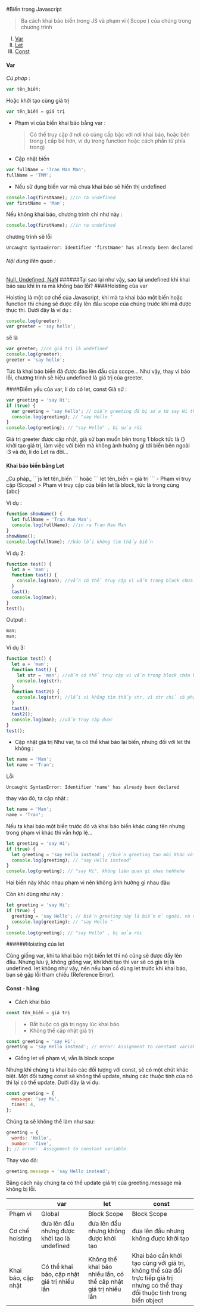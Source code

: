 #Biến trong Javascript

> Ba cách khai báo biến trong JS và phạm vi ( Scope ) của chúng trong chương trình

<ol type="I">
    <li><a href="#var">Var</a></li>
    <li><a href="#let">Let</a></li>
    <li><a href="#const">Const</a></li>
</ol>

<h4 id="var">Var</h4>

_Cú pháp_ :

```js
var tên_biến;
```

Hoặc khởi tạo cùng giá trị

```js
var tên_biến = giá trị
```

- Phạm vi của biến khai báo bằng var :

  > Có thể truy cập ở nơi có cùng cấp bậc với nơi khai báo, hoặc bên trong ( cấp bé hơn, ví dụ trong function hoặc cách phần tử phía trong)

- Cập nhật biến

```js
var fullName = 'Tran Man Man';
fullName = 'TMM';
```

- Nếu sử dụng biến var mà chưa khai báo sẽ hiển thị undefined

```js
console.log(firstName); //in ra undefined
var firstName = 'Man';
```

Nếu không khai báo, chương trình chỉ như này :

```js
console.log(firstName); //in ra undefined
```

chương trình sẽ lỗi

```
Uncaught SyntaxError: Identifier 'firstName' has already been declared
```

###### Nội dung liên quan :

[Null, Undefined, NaN](./null-undefined-nan.md)
######Tại sao lại như vậy, sao lại undefined khi khai báo sau khi in ra mà không báo lỗi?
####Hoisting của var

Hoisting là một cơ chế của Javascript, khi mà ta khai báo một biến hoặc function thì chúng sẽ được đẩy lên đầu scope của chúng trước khi mã được thực thi. Dưới đây là ví dụ :

```js
console.log(greeter);
var greeter = 'say hello';
```

sẽ là

```js
var greeter; //có giá trị là undefined
console.log(greeter);
greeter = 'say hello';
```

Tức là khai báo biến đã được đảo lên đầu của scope...
Như vậy, thay vì báo lỗi, chương trình sẽ hiệu undefined là giá trị của greeter.

####Điểm yếu của var, lí do có let, const
Giả sử :

```js
var greeting = 'say Hi';
if (true) {
  var greeting = 'say Hello'; // biến greeting đã bị sửa từ say Hi thành say Hello
  console.log(greeting); // "say Hello "
}
console.log(greeting); // "say Hello" , bị sửa ròi
```

Giá trị greeter được cập nhật, giả sử bạn muốn bên trong 1 block tức là {} khởi tạo giá trị, làm việc với biến mà không ảnh hưởng gì tới biến bên ngoài :3 và đó, lí do Let ra đời...

<h4 id="let">Khai báo biến bằng Let</h4>
_Cú pháp_
```js
let tên_biến
```
hoặc
```
let tên_biến = giá trị
```
- Phạm vi truy cập (Scope)
> Phạm vi truy cập của biến let là block, tức là trong cùng {abc}

Ví dụ :

```js
function showName() {
  let fullName = 'Tran Man Man';
  console.log(fullName); //in ra Tran Man Man
}
showName();
console.log(fullName); //báo lỗi không tìm thấy biến
```

Ví dụ 2:

```js
function test() {
  let a = 'man';
  function tast() {
    console.log(man); //vẫn có thể truy cập vì vẫn trong block chứa biến let
  }
  tast();
  console.log(man);
}
test();
```

Output :

```js
man;
man;
```

Ví dụ 3:

```js
function test() {
  let a = 'man';
  function tast() {
    let str = 'man'; //vẫn có thể truy cập vì vẫn trong block chứa biến let
    console.log(str);
  }
  function tast2() {
    console.log(str); //lỗi vì không tìm thấy str, vì str chỉ có phạm vi trong hàm tast
  }
  tast();
  tast2();
  console.log(man); //vẫn truy cập đuợc
}
test();
```

- Cập nhật giá trị
  Như var, ta có thể khai báo lại biến, nhưng đối với let thì không :

```js
let name = 'Man';
let name = 'Tran';
```

Lỗi

```
Uncaught SyntaxError: Identifier 'name' has already been declared
```

thay vào đó, ta cập nhật :

```js
let name = 'Man';
name = 'Tran';
```

Nếu ta khai báo một biến trước đó và khai báo biến khác cùng tên nhưng trong phạm vi khác thì vẫn hợp lệ...

```js
let greeting = 'say Hi';
if (true) {
  let greeting = 'say Hello instead'; //biến greeting tạo mới khác với biến ở ngoài
  console.log(greeting); // "say Hello instead"
}
console.log(greeting); // "say Hi", không liên quan gì nhau hehhehe
```

Hai biến này khác nhau phạm vi nên không ảnh hưởng gì nhau đâu

Còn khi dùng như này :

```js
let greeting = 'say Hi';
if (true) {
  greeting = 'say Hello'; // biến greeting này là biến ở ngoài, và vẫn có thể tiếp cận, vì thế giá trị greeting đã bị sửa từ say Hi thành say Hello
  console.log(greeting); // "say Hello "
}
console.log(greeting); // "say Hello" , bị sửa ròi
```

######Hoisting của let

Cũng giống var, khi ta khai báo một biến let thì nó cũng sẽ được đẩy lên đầu. Nhưng lưu ý, không giống var, khi khởi tạo thì var sẽ có giá trị là undefined. let không như vậy, nên nếu bạn cố dùng let trước khi khai báo, bạn sẽ gặp lỗi tham chiếu (Reference Error).

<h4 id="const">Const - hằng</h4>

- Cách khai báo

```js
const tên_biến = giá trị
```

> - Bắt buộc có giá trị ngay lúc khai báo
> - Không thể cập nhật giá trị

```js
const greeting = 'say Hi';
greeting = 'say Hello instead'; // error: Assignment to constant variable.
```

- Giống let về phạm vi, vẫn là block scope

Nhưng khi chúng ta khai báo các đối tượng với const, sẽ có một chút khác biệt. Một đối tượng const sẽ không thể update, nhưng các thuộc tính của nó thì lại có thể update. Dưới đây là ví dụ:

```js
const greeting = {
  message: 'say Hi',
  times: 4,
};
```

Chúng ta sẽ không thể làm như sau:

```js
greeting = {
  words: 'Hello',
  number: 'five',
}; // error:  Assignment to constant variable.
```

Thay vào đó:

```js
greeting.message = 'say Hello instead';
```

Bằng cách này chúng ta có thể update giá trị của greeting.message mà không bị lỗi.

|                    | var                                          | let                                                             | const                                                                                                                          |
| ------------------ | -------------------------------------------- | --------------------------------------------------------------- | ------------------------------------------------------------------------------------------------------------------------------ |
| Phạm vi            | Global                                       | Block Scope                                                     | Block Scope                                                                                                                    |
| Cơ chế hoisting    | đưa lên đầu nhưng được khởi tạo là undefined | đưa lên đầu nhưng không được khởi tạo                           | đưa lên đầu nhưng không được khởi tạo                                                                                          |
| Khai báo, cập nhật | Có thể khai báo, cập nhật giá trị nhiều lần  | Không thể khai báo nhiều lần, có thể câp nhật giá trị nhiều lần | Khai báo cần khởi tạo cùng với giá trị, không thể sửa đổi trực tiếp giá trị nhưng có thể thay đổi thuộc tính trong biến object |
